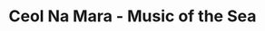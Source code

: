 ---
title: "Ceol Na Mara - Music of the Sea"
url: /ullapool/ceol-na-mara-music-of-the-sea/
shop: Andenken
---
